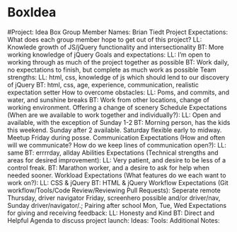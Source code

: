 # BoxIdea
#Project: Idea Box
Group Member Names:  Brian Tiedt
Project Expectations: What does each group member hope to get out of this project?
LL: Knowlede growth of JS/jQuery functionality and intersectionality
BT: More working knowledge of jQuery
Goals and expectations:
LL: I’m open to working through as much of the project together as possible
BT: Work daily, no expectations to finish, but complete as much work as possible
Team strengths:
LL: html, css, knowledge of js which should lend to our discovery of jQuery
BT: html, css, age, experience, communication, realistic expectation setter
How to overcome obstacles:
LL: Poms, and commits, and water, and sunshine breaks
BT: Work from other locations, change of working environment.  Offering a change of scenery
Schedule Expectations (When are we available to work together and individually?):
LL: Open and available, with the exception of Sunday 1-2
BT: Morning person, has the kids this weekend.  Sunday after 2 available. Saturday flexible early to midway.  Meetup Friday during posse.
Communication Expectations (How and often will we communicate? How do we keep lines of communication open?):
LL: same
BT: errrrday, allday
Abilities Expectations (Technical strengths and areas for desired improvement):
LL: Very patient, and desire to be less of a control freak.
BT: Marathon worker, and a desire to ask for help when needed sooner.
Workload Expectations (What features do we each want to work on?):
LL: CSS & jQuery
BT: HTML & jQuery
Workflow Expectations (Git workflow/Tools/Code Review/Reviewing Pull Requests):
Seperate remote Thursday, driver navigator Friday, screenhero possible and/or driver/nav, Sunday driver/navigator/.; Pairing after school Mon, Tue, Wed 
Expectations for giving and receiving feedback:
LL: Honesty and Kind
BT: Direct and Helpful
Agenda to discuss project launch:
Ideas:
Tools:
Additional Notes:
